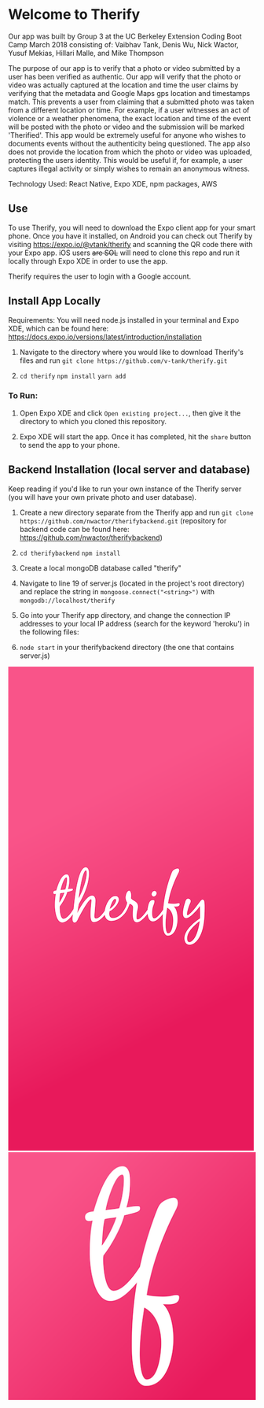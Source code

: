 # Welcome to Therify

Our app was built by Group 3 at the UC Berkeley Extension Coding Boot Camp March 2018 consisting of: 
Vaibhav Tank, Denis Wu, Nick Wactor, Yusuf Mekias, Hillari Malle, and Mike Thompson

The purpose of our app is to verify that a photo or video submitted by a user has been verified as authentic. Our app will verify that the photo or video was actually captured at the location and time the user claims by verifying that the metadata and Google Maps gps location and timestamps match. This prevents a user from claiming that a submitted photo was taken from a different location or time. For example, if a user witnesses an act of violence or a weather phenomena, the exact location and time of the event will be posted with the photo or video and the submission will be marked 'Therified'. This app would be extremely useful for anyone who wishes to documents events without the authenticity being questioned. The app also does not provide the location from which the photo or video was uploaded, protecting the users identity. This would be useful if, for example, a user captures illegal activity or simply wishes to remain an anonymous witness.

Technology Used:
React Native, Expo XDE, npm packages, AWS

## Use

To use Therify, you will need to download the Expo client app for your smart phone. Once you have it installed, on Android you can check out Therify by visiting https://expo.io/@vtank/therify and scanning the QR code there with your Expo app. iOS users ~~are SOL~~ will need to clone this repo and run it locally through Expo XDE in order to use the app.

Therify requires the user to login with a Google account.

## Install App Locally

Requirements: You will need node.js installed in your terminal and Expo XDE, which can be found here: https://docs.expo.io/versions/latest/introduction/installation 

1. Navigate to the directory where you would like to download Therify's files and run `git clone https://github.com/v-tank/therify.git`

2. `cd therify` `npm install` `yarn add`

### To Run:

1. Open Expo XDE and click `Open existing project...`, then give it the directory to which you cloned this repository.

2. Expo XDE will start the app. Once it has completed, hit the `share` button to send the app to your phone.

## Backend Installation (local server and database)

Keep reading if you'd like to run your own instance of the Therify server (you will have your own private photo and user database).

1. Create a new directory separate from the Therify app and run `git clone https://github.com/nwactor/therifybackend.git`
  (repository for backend code can be found here: https://github.com/nwactor/therifybackend)

2. `cd therifybackend` `npm install`

3.  Create a local mongoDB database called "therify"

4. Navigate to line 19 of server.js (located in the project's root directory) and replace the string in `mongoose.connect("<string>")` with `mongodb://localhost/therify`

5. Go into your Therify app directory, and change the connection IP addresses to your local IP address (search for the keyword 'heroku') in the following files: 

6. `node start` in your therifybackend directory (the one that contains server.js)

![screenshot](assets/images/splash.png)
![screenshot](assets/images/icon.png)
